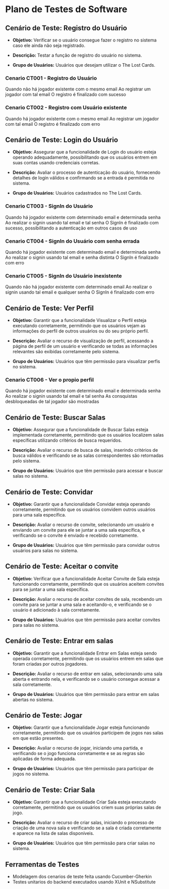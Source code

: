 # Plano de Testes de Software

## Cenário de Teste: Registro do Usuário

- **Objetivo:** Verificar se o usuário consegue fazer o registro no sistema caso ele ainda não seja registrado.

- **Descrição:** Testar a função de registro do usuário no sistema.

- **Grupo de Usuários:** Usuários que desejam utilizar o The Lost Cards.

### Cenario CT001 - Registro do Usuário
Quando não há jogador existente com o mesmo email
Ao registrar um jogador com tal email
O registro é finalizado com sucesso

### Cenario CT002 - Registro com Usuário existente 
Quando há jogador existente com o mesmo email
Ao registrar um jogador com tal email
O registro é finalizado com erro

## Cenário de Teste: Login do Usuário

- **Objetivo:** Assegurar que a funcionalidade de Login do usuário esteja operando adequadamente, possibilitando que os usuários entrem em suas contas usando credenciais corretas.

- **Descrição:** Avaliar o processo de autenticação do usuário, fornecendo detalhes de login válidos e confirmando se a entrada é permitida no sistema.

- **Grupo de Usuários:** Usuários cadastrados no The Lost Cards.

### Cenario CT003 - SignIn do Usuário
Quando há jogador existente com determinado email e determinada senha
Ao realizar o signin usando tal email e tal senha
O SignIn é finalizado com sucesso, possibilitando a autenticação em outros casos de uso

### Cenario CT004 - SignIn do Usuário com senha errada
Quando há jogador existente com determinado email e determinada senha
Ao realizar o signin usando tal email e senha distinta
O SignIn é finalizado com erro

### Cenario CT005 - SignIn do Usuário inexistente
Quando não há jogador existente com determinado email
Ao realizar o signin usando tal email e qualquer senha
O SignIn é finalizado com erro

## Cenário de Teste: Ver Perfil

- **Objetivo:** Garantir que a funcionalidade Visualizar o Perfil esteja executando corretamente, permitindo que os usuários vejam as informações do perfil de outros usuários ou do seu próprio perfil.

- **Descrição:** Avaliar o recurso de visualização de perfil, acessando a página de perfil de um usuário e verificando se todas as informações relevantes são exibidas corretamente pelo sistema.

- **Grupo de Usuários:** Usuários que têm permissão para visualizar perfis no sistema.

### Cenario CT006 - Ver o propio perfil
Quando há jogador existente com determinado email e determinada senha
Ao realizar o signin usando tal email e tal senha
As consquistas desbloqueadas de tal jogador são mostradas 

## Cenário de Teste: Buscar Salas

- **Objetivo:** Assegurar que a funcionalidade de Buscar Salas esteja implementada corretamente, permitindo que os usuários localizem salas específicas utilizando critérios de busca requeridos.

- **Descrição:** Avaliar o recurso de busca de salas, inserindo critérios de busca válidos e verificando se as salas correspondentes são retornadas pelo sistema.

- **Grupo de Usuários:** Usuários que têm permissão para acessar e buscar salas no sistema.





## Cenário de Teste: Convidar

- **Objetivo:** Garantir que a funcionalidade Convidar esteja operando corretamente, permitindo que os usuários convidem outros usuários para uma sala específica.

- **Descrição:** Avaliar o recurso de convite, selecionando um usuário e enviando um convite para ele se juntar a uma sala específica, e verificando se o convite é enviado e recebido corretamente.

- **Grupo de Usuários:** Usuários que têm permissão para convidar outros usuários para salas no sistema.

## Cenário de Teste: Aceitar o convite

- **Objetivo:** Verificar que a funcionalidade Aceitar Convite de Sala esteja funcionando corretamente, permitindo que os usuários aceitem convites para se juntar a uma sala específica.

- **Descrição:** Avaliar o recurso de aceitar convites de sala, recebendo um convite para se juntar a uma sala e aceitando-o, e verificando se o usuário é adicionado à sala corretamente.

- **Grupo de Usuários:** Usuários que têm permissão para aceitar convites para salas no sistema.

## Cenário de Teste: Entrar em salas

- **Objetivo:** Garantir que a funcionalidade Entrar em Salas esteja sendo operada corretamente, permitindo que os usuários entrem em salas que foram criadas por outros jogadores.

- **Descrição:** Avaliar o recurso de entrar em salas, selecionando uma sala aberta e entrando nela, e verificando se o usuário consegue acessar a sala corretamente.

- **Grupo de Usuários:** Usuários que têm permissão para entrar em salas abertas no sistema.

## Cenário de Teste: Jogar

- **Objetivo:** Garantir que a funcionalidade Jogar esteja funcionando corretamente, permitindo que os usuários participem de jogos nas salas em que estão presentes.

- **Descrição:** Avaliar o recurso de jogar, iniciando uma partida, e verificando se o jogo funciona corretamente e se as regras são aplicadas de forma adequada.

- **Grupo de Usuários:** Usuários que têm permissão para participar de jogos no sistema.

## Cenário de Teste: Criar Sala

- **Objetivo:** Garantir que a funcionalidade Criar Sala esteja executando corretamente, permitindo que os usuários criem suas próprias salas de jogo.

- **Descrição:**  Avaliar o recurso de criar salas, iniciando o processo de criação de uma nova sala e verificando se a sala é criada corretamente e aparece na lista de salas disponíveis.

- **Grupo de Usuários:** Usuários que têm permissão para criar salas no sistema.

## Ferramentas de Testes

- Modelagem dos cenarios de teste feita usando Cucumber-Gherkin
- Testes unitarios do backend executados usando XUnit e NSubstitute